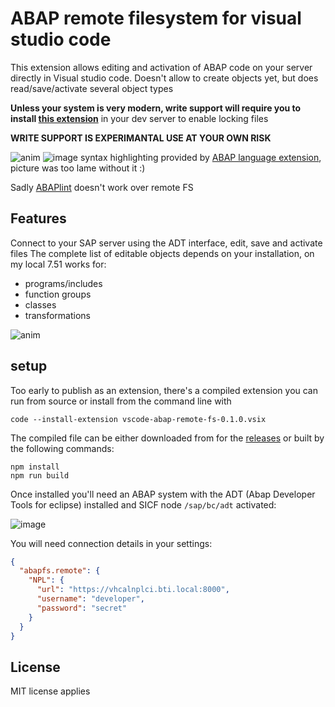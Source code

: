 # ABAP remote filesystem for visual studio code

This extension allows editing and activation of ABAP code on your server directly in Visual studio code.
Doesn't allow to create objects yet, but does read/save/activate several object types

**Unless your system is very modern, write support will require you to install [this extension](https://github.com/marcellourbani/abapfs_extensions)** in your dev server to enable locking files

**WRITE SUPPORT IS EXPERIMANTAL USE AT YOUR OWN RISK**

![anim](https://user-images.githubusercontent.com/2453277/47482169-ae0cc300-d82d-11e8-8d19-f55dd877c166.gif)
![image](https://user-images.githubusercontent.com/2453277/47466602-dd99dc00-d7e9-11e8-97ed-28e23dfd8f90.png)
syntax highlighting provided by [ABAP language extension](https://marketplace.visualstudio.com/items?itemName=larshp.vscode-abap), picture was too lame without it :)

Sadly [ABAPlint](https://marketplace.visualstudio.com/items?itemName=larshp.vscode-abaplint) doesn't work over remote FS

## Features

Connect to your SAP server using the ADT interface, edit, save and activate files
The complete list of editable objects depends on your installation, on my local 7.51 works for:

- programs/includes
- function groups
- classes
- transformations

![anim](https://user-images.githubusercontent.com/2453277/48232926-30a78d80-e3ab-11e8-8a12-00844431f9af.gif)

## setup

Too early to publish as an extension, there's a compiled extension you can run from source or install from the command line with

```shell
code --install-extension vscode-abap-remote-fs-0.1.0.vsix
```

The compiled file can be either downloaded from for the
[releases](https://github.com/marcellourbani/vscode_abap_remote_fs/releases) or
built by the following commands:

```shell
npm install
npm run build
```

Once installed you'll need an ABAP system with the ADT (Abap Developer Tools for eclipse) installed and SICF node `/sap/bc/adt` activated:

![image](https://user-images.githubusercontent.com/2453277/47607084-5760de00-da13-11e8-9c51-7e04eeff4299.png)

You will need connection details in your settings:

```json
{
  "abapfs.remote": {
    "NPL": {
      "url": "https://vhcalnplci.bti.local:8000",
      "username": "developer",
      "password": "secret"
    }
  }
}
```

## License

MIT license applies
